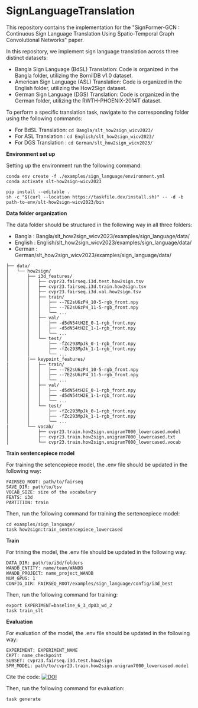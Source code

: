 # SignLanguageTranslation

This repository contains the implementation for the "SignFormer-GCN : Continuous Sign Language Translation Using Spatio-Temporal Graph Convolutional Networks" paper. 

In this repository, we implement sign language translation across three distinct datasets:

- Bangla Sign Language (BdSL) Translation: Code is organized in the Bangla folder, utilizing the BornilDB v1.0 dataset.
- American Sign Language (ASL) Translation: Code is organized in the English folder, utilizing the How2Sign dataset.
- German Sign Language (DGS) Translation: Code is organized in the German folder, utilizing the RWTH-PHOENIX-2014T dataset.

To perform a specific translation task, navigate to the corresponding folder using the following commands:
- For BdSL Translation: ```cd Bangla/slt_how2sign_wicv2023/```
- For ASL Translation : ```cd English/slt_how2sign_wicv2023/```
- For DGS Translation : ```cd German/slt_how2sign_wicv2023/```


**Environment set up** 

Setting up the environment run the following command:
```
conda env create -f ./examples/sign_language/environment.yml
conda activate slt-how2sign-wicv2023

pip install --editable .
sh -c "$(curl --location https://taskfile.dev/install.sh)" -- -d -b path-to-env/slt-how2sign-wicv2023/bin
```


**Data folder organization** 

The data folder should be structured in the following way in all three folders:

- Bangla : Bangla/slt_how2sign_wicv2023/examples/sign_language/data/
- English : English/slt_how2sign_wicv2023/examples/sign_language/data/
- German : German/slt_how2sign_wicv2023/examples/sign_language/data/

```
├── data/
│   └── how2sign/
│       ├── i3d_features/
│       │   ├── cvpr23.fairseq.i3d.test.how2sign.tsv
│       │   ├── cvpr23.fairseq.i3d.train.how2sign.tsv
│       │   ├── cvpr23.fairseq.i3d.val.how2sign.tsv
│       │   ├── train/
│       │   │   ├── --7E2sU6zP4_10-5-rgb_front.npy
│       │   │   ├── --7E2sU6zP4_11-5-rgb_front.npy
│       │   │   └── ...
│       │   ├── val/
│       │   │   ├── -d5dN54tH2E_0-1-rgb_front.npy
│       │   │   ├── -d5dN54tH2E_1-1-rgb_front.npy
│       │   │   └── ...
│       │   └── test/
│       │       ├── -fZc293MpJk_0-1-rgb_front.npy
│       │       ├── -fZc293MpJk_1-1-rgb_front.npy
│       │       └── ...
│       |── keypoint_features/
|       │   ├── train/
│       │   │   ├── --7E2sU6zP4_10-5-rgb_front.npy
│       │   │   ├── --7E2sU6zP4_11-5-rgb_front.npy
│       │   │   └── ...
│       │   ├── val/
│       │   │   ├── -d5dN54tH2E_0-1-rgb_front.npy
│       │   │   ├── -d5dN54tH2E_1-1-rgb_front.npy
│       │   │   └── ...
│       │   └── test/
│       │       ├── -fZc293MpJk_0-1-rgb_front.npy
│       │       ├── -fZc293MpJk_1-1-rgb_front.npy
│       │       └── ...    
|       └── vocab/
│           ├── cvpr23.train.how2sign.unigram7000_lowercased.model 
│           ├── cvpr23.train.how2sign.unigram7000_lowercased.txt
│           └── cvpr23.train.how2sign.unigram7000_lowercased.vocab

```


**Train sentencepiece model** 

For training the setencepiece model, the .env file should be updated in the following way:
```
FAIRSEQ_ROOT: path/to/fairseq
SAVE_DIR: path/to/tsv
VOCAB_SIZE: size of the vocabulary
FEATS: i3d
PARTITION: train
```

Then, run the following command for training the sertencepiece model:
```
cd examples/sign_language/
task how2sign:train_sentencepiece_lowercased
```


**Train** 

For trining the model, the .env file should be updated in the following way:
```
DATA_DIR: path/to/i3d/folders
WANDB_ENTITY: name/team/WANDB
WANDB_PROJECT: name_project_WANDB
NUM_GPUS: 1
CONFIG_DIR: FAIRSEQ_ROOT/examples/sign_language/config/i3d_best
```

Then, run the following command for training:
```
export EXPERIMENT=baseline_6_3_dp03_wd_2
task train_slt
```


**Evaluation** 

For evaluation of the model, the .env file should be updated in the following way:
```
EXPERIMENT: EXPERIMENT_NAME
CKPT: name_checkpoint
SUBSET: cvpr23.fairseq.i3d.test.how2sign
SPM_MODEL: path/to/cvpr23.train.how2sign.unigram7000_lowercased.model
```

Cite the code: [![DOI](https://zenodo.org/badge/778111209.svg)](https://doi.org/10.5281/zenodo.13937815)

Then, run the following command for evaluation:
```
task generate
```
